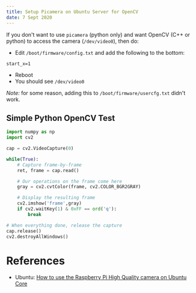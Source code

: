 ```yaml
---
title: Setup Picamera on Ubuntu Server for OpenCV
date: 7 Sept 2020
---
```


If you don't want to use `picamera` (python only) and want OpenCV (C++ or python) to access
the camera (`/dev/video0`), then do:

- Edit `/boot/firmware/config.txt` and add the following to the bottom:
```
start_x=1
```
- Reboot
- You should see `/dev/video0`


*Note:* for some reason, adding this to `/boot/firmware/usercfg.txt` didn't work.

## Simple Python OpenCV Test

```python
import numpy as np
import cv2

cap = cv2.VideoCapture(0)

while(True):
    # Capture frame-by-frame
    ret, frame = cap.read()

    # Our operations on the frame come here
    gray = cv2.cvtColor(frame, cv2.COLOR_BGR2GRAY)

    # Display the resulting frame
    cv2.imshow('frame',gray)
    if cv2.waitKey(1) & 0xFF == ord('q'):
        break

# When everything done, release the capture
cap.release()
cv2.destroyAllWindows()
```

# References

- Ubuntu: [How to use the Raspberry Pi High Quality camera on Ubuntu Core](https://ubuntu.com/blog/how-to-stream-video-with-raspberry-pi-hq-camera-on-ubuntu-core)
